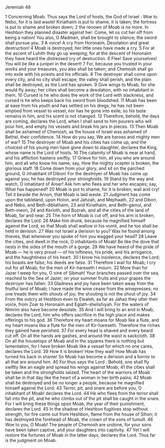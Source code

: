 Jeremiah 48

1	Concerning Moab. Thus says the Lord of hosts, the God of Israel : Woe to Nebo, for it is laid waste! Kiriathaim is put to shame, it is taken; the fortress is put to shame and broken down;
2	the renown of Moab is no more. In Heshbon they planned disaster against her: Come, let us cut her off from being a nation! You also, O Madmen, shall be brought to silence; the sword shall pursue you.
3	A voice! A cry from Horonaim, Desolation and great destruction!
4	Moab is destroyed; her little ones have made a cry.
5	For at the ascent of Luhith they go up weeping; for at the descent of Horonaim they have heard the distressed cry of destruction.
6	Flee! Save yourselves! You will be like a juniper in the desert!
7	For, because you trusted in your works and your treasures, you also shall be taken; and Chemosh shall go into exile with his priests and his officials.
8	The destroyer shall come upon every city, and no city shall escape; the valley shall perish, and the plain shall be destroyed, as the Lord has spoken.
9	Give wings to Moab, for she would fly away; her cities shall become a desolation, with no inhabitant in them.
10	Cursed is he who does the work of the Lord with slackness, and cursed is he who keeps back his sword from bloodshed.
11	Moab has been at ease from his youth and has settled on his dregs; he has not been emptied from vessel to vessel, nor has he gone into exile; so his taste remains in him, and his scent is not changed.
12	Therefore, behold, the days are coming, declares the Lord, when I shall send to him pourers who will pour him, and empty his vessels and break his jars in pieces.
13	Then Moab shall be ashamed of Chemosh, as the house of Israel was ashamed of Bethel, their confidence.
14	How do you say, We are heroes and mighty men of war?
15	The destroyer of Moab and his cities has come up, and the choicest of his young men have gone down to slaughter, declares the King, whose name is the Lord of hosts.
16	The calamity of Moab is near at hand, and his affliction hastens swiftly.
17	Grieve for him, all you who are around him, and all who know his name; say, How the mighty scepter is broken, the glorious staff.
18	Come down from your glory, and sit on the parched ground, O inhabitant of Dibon! For the destroyer of Moab has come up against you; he has destroyed your strongholds.
19	Stand by the way and watch, O inhabitant of Aroer! Ask him who flees and her who escapes; say, What has happened?
20	Moab is put to shame, for it is broken; wail and cry! Tell it beside the Arnon, that Moab is laid waste.
21	Judgment has come upon the tableland, upon Holon, and Jahzah, and Mephaath,
22	and Dibon, and Nebo, and Beth-diblathaim,
23	and Kiriathaim, and Beth-gamul, and Beth-meon,
24	and Kerioth, and Bozrah, and all the cities of the land of Moab, far and near.
25	The horn of Moab is cut off, and his arm is broken, declares the Lord.
26	Make him drunk, because he magnified himself against the Lord, so that Moab shall wallow in his vomit, and he too shall be held in derision.
27	Was not Israel a derision to you? Was he found among thieves, that whenever you spoke of him you wagged your head?
28	Leave the cities, and dwell in the rock, O inhabitants of Moab! Be like the dove that nests in the sides of the mouth of a gorge.
29	We have heard of the pride of Moab — he is very proud — of his loftiness, his pride, and his arrogance, and the haughtiness of his heart.
30	I know his insolence, declares the Lord; his boasts are false, his deeds are false.
31	Therefore I wail for Moab; I cry out for all Moab; for the men of Kir-hareseth I mourn.
32	More than for Jazer I weep for you, O vine of Sibmah! Your branches passed over the sea, reached to the Sea of Jazer; on your summer fruits and your grapes the destroyer has fallen.
33	Gladness and joy have been taken away from the fruitful land of Moab; I have made the wine cease from the winepresses; no one treads them with shouts of joy; the shouting is not the shout of joy.
34	From the outcry at Heshbon even to Elealeh, as far as Jahaz they utter their voice, from Zoar to Horonaim and Eglath-shelishiyah. For the waters of Nimrim also have become desolate.
35	And I will bring to an end in Moab, declares the Lord, him who offers sacrifice in the high place and makes offerings to his god.
36	Therefore my heart moans for Moab like a flute, and my heart moans like a flute for the men of Kir-hareseth. Therefore the riches they gained have perished.
37	For every head is shaved and every beard cut off. On all the hands are gashes, and around the waist is sackcloth.
38	On all the housetops of Moab and in the squares there is nothing but lamentation, for I have broken Moab like a vessel for which no one cares, declares the Lord.
39	How it is broken! How they wail! How Moab has turned his back in shame! So Moab has become a derision and a horror to all that are around him.
40	For thus says the Lord : Behold, one shall fly swiftly like an eagle and spread his wings against Moab;
41	the cities shall be taken and the strongholds seized. The heart of the warriors of Moab shall be in that day like the heart of a woman in her birth pains;
42	Moab shall be destroyed and be no longer a people, because he magnified himself against the Lord.
43	Terror, pit, and snare are before you, O inhabitant of Moab! declares the Lord.
44	He who flees from the terror shall fall into the pit, and he who climbs out of the pit shall be caught in the snare. For I will bring these things upon Moab, the year of their punishment, declares the Lord.
45	In the shadow of Heshbon fugitives stop without strength, for fire came out from Heshbon, flame from the house of Sihon; it has destroyed the forehead of Moab, the crown of the sons of tumult.
46	Woe to you, O Moab! The people of Chemosh are undone, for your sons have been taken captive, and your daughters into captivity.
47	Yet I will restore the fortunes of Moab in the latter days, declares the Lord. Thus far is the judgment on Moab.

